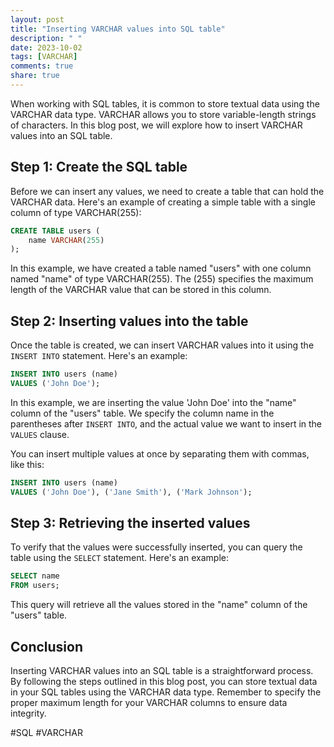```yaml
---
layout: post
title: "Inserting VARCHAR values into SQL table"
description: " "
date: 2023-10-02
tags: [VARCHAR]
comments: true
share: true
---
```


When working with SQL tables, it is common to store textual data using the VARCHAR data type. VARCHAR allows you to store variable-length strings of characters. In this blog post, we will explore how to insert VARCHAR values into an SQL table.

## Step 1: Create the SQL table
Before we can insert any values, we need to create a table that can hold the VARCHAR data. Here's an example of creating a simple table with a single column of type VARCHAR(255):

```sql
CREATE TABLE users (
    name VARCHAR(255)
);
```

In this example, we have created a table named "users" with one column named "name" of type VARCHAR(255). The (255) specifies the maximum length of the VARCHAR value that can be stored in this column.

## Step 2: Inserting values into the table
Once the table is created, we can insert VARCHAR values into it using the `INSERT INTO` statement. Here's an example:

```sql
INSERT INTO users (name)
VALUES ('John Doe');
```

In this example, we are inserting the value 'John Doe' into the "name" column of the "users" table. We specify the column name in the parentheses after `INSERT INTO`, and the actual value we want to insert in the `VALUES` clause.

You can insert multiple values at once by separating them with commas, like this:

```sql
INSERT INTO users (name)
VALUES ('John Doe'), ('Jane Smith'), ('Mark Johnson');
```

## Step 3: Retrieving the inserted values
To verify that the values were successfully inserted, you can query the table using the `SELECT` statement. Here's an example:

```sql
SELECT name
FROM users;
```

This query will retrieve all the values stored in the "name" column of the "users" table.

## Conclusion
Inserting VARCHAR values into an SQL table is a straightforward process. By following the steps outlined in this blog post, you can store textual data in your SQL tables using the VARCHAR data type. Remember to specify the proper maximum length for your VARCHAR columns to ensure data integrity.

#SQL #VARCHAR
